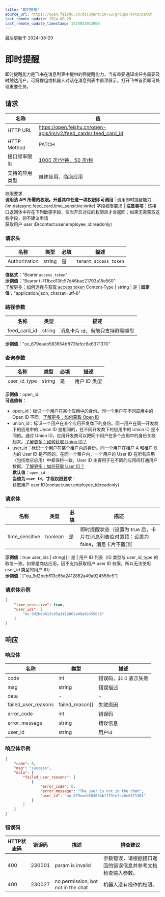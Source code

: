 ```yaml
---
title: "即时提醒"
source_url: https://open.feishu.cn/document/im-v2/groups-bots/patch
last_remote_update: 2024-08-29
last_remote_update_timestamp: 1724932013000
---
```

最后更新于 2024-08-29

# 即时提醒

即时提醒能力是飞书在消息列表中提供的强提醒能力，当有重要通知或任务需要及时触达用户，可将群组或机器人对话在消息列表中置顶展示，打开飞书首页即可处理重要任务。

## 请求
名称 | 值
---|---
HTTP URL | https://open.feishu.cn/open-apis/im/v2/feed_cards/:feed_card_id
HTTP Method | PATCH
接口频率限制 | [1000 次/分钟、50 次/秒](https://open.feishu.cn/document/ukTMukTMukTM/uUzN04SN3QjL1cDN)
支持的应用类型 | 自建应用、商店应用
权限要求  
            **调用该 API 所需的权限。开启其中任意一项权限即可调用** | 调用即时提醒能力(im:datasync.feed_card.time_sensitive:write)
字段权限要求 | **注意事项**：该接口返回体中存在下列敏感字段，仅当开启对应的权限后才会返回；如果无需获取这些字段，则不建议申请  
        获取用户 user ID(contact:user.employee_id:readonly)

### 请求头

名称 | 类型 | 必填 | 描述
--- | --- | --- | ---
Authorization | string | 是 | `tenant_access_token`  
**值格式**："Bearer `access_token`"  
**示例值**："Bearer t-7f1bcd13fc57d46bac21793a18e560"  
[了解更多：如何选择与获取 access token](https://open.feishu.cn/document/uAjLw4CM/ugTN1YjL4UTN24CO1UjN/trouble-shooting/how-to-choose-which-type-of-token-to-use)
Content-Type | string | 是 | **固定值**："application/json; charset=utf-8"

### 路径参数

名称 | 类型 | 描述
--- | --- | ---
feed_card_id | string | 消息卡片 id，当前只支持群聊类型  
**示例值**："oc_679eaeb583654bff73fefcc6e6371370"

### 查询参数

名称 | 类型 | 必填 | 描述
--- | --- | --- | ---
user_id_type | string | 是 | 用户 ID 类型  
**示例值**：open_id  
**可选值有**：  
- open_id：标识一个用户在某个应用中的身份。同一个用户在不同应用中的 Open ID 不同。[了解更多：如何获取 Open ID](https://open.feishu.cn/document/uAjLw4CM/ugTN1YjL4UTN24CO1UjN/trouble-shooting/how-to-obtain-openid)  
- union_id：标识一个用户在某个应用开发商下的身份。同一用户在同一开发商下的应用中的 Union ID 是相同的，在不同开发商下的应用中的 Union ID 是不同的。通过 Union ID，应用开发商可以把同个用户在多个应用中的身份关联起来。[了解更多：如何获取 Union ID？](https://open.feishu.cn/document/uAjLw4CM/ugTN1YjL4UTN24CO1UjN/trouble-shooting/how-to-obtain-union-id)  
- user_id：标识一个用户在某个租户内的身份。同一个用户在租户 A 和租户 B 内的 User ID 是不同的。在同一个租户内，一个用户的 User ID 在所有应用（包括商店应用）中都保持一致。User ID 主要用于在不同的应用间打通用户数据。[了解更多：如何获取 User ID？](https://open.feishu.cn/document/uAjLw4CM/ugTN1YjL4UTN24CO1UjN/trouble-shooting/how-to-obtain-user-id)  
**默认值**：`open_id`  
**当值为 `user_id`，字段权限要求**：  
获取用户 user ID(contact:user.employee_id:readonly)

### 请求体

名称 | 类型 | 必填 | 描述
--- | --- | --- | ---
time_sensitive | boolean | 是 | 即时提醒状态（设置为 true 后，卡片在消息列表临时置顶；设置为 false，消息卡片不置顶）  
**示例值**：true
user_ids | string\[\] | 是 | 用户 ID 列表（ID 类型与 user_id_type 的取值一致。如果是商店应用，因不支持获取用户 user ID 权限，所以无法使用 user_id 类型的用户 ID）  
**示例值**：["ou_9d2beb613c85a2412862a49a924558c5"]

### 请求体示例
```json
{
    "time_sensitive": true,
    "user_ids": [
        "ou_9d2beb613c85a2412862a49a924558c5"
    ]
}
```

## 响应

### 响应体

名称 | 类型 | 描述
--- | --- | ---
code | int | 错误码，非 0 表示失败
msg | string | 错误描述
data | \- | \-
failed_user_reasons | failed_reason\[\] | 失败原因
error_code | int | 错误码
error_message | string | 错误信息
user_id | string | 用户id

### 响应体示例
```json
{
    "code": 0,
    "msg": "success",
    "data": {
        "failed_user_reasons": [
            {
                "error_code": 0,
                "error_message": "The user is not in the chat",
                "user_id": "ou_679eaeb583654bff73fefcc6e6371301"
            }
        ]
    }
}
```

### 错误码

HTTP状态码 | 错误码 | 描述 | 排查建议
--- | --- | --- | ---
400 | 230001 | param is invalid | 参数错误，请根据接口返回的错误信息并参考文档检查输入参数。
400 | 230027 | no permission, bot not in the chat | 机器人没有操作的权限。
